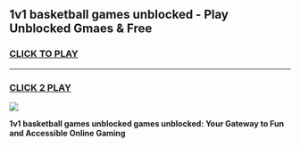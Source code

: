 
## 1v1 basketball games unblocked - Play Unblocked Gmaes & Free
<h3>
<a href="https://premium.freeplayer.one?title=1v1_basketball_games_unblocked&ref=20F">CLICK TO PLAY</a></h3>
<hr>

<h3>
<a href="https://premium.freeplayer.one?title=1v1_basketball_games_unblocked&ref=20F">CLICK 2 PLAY</a>
  
</h3>

<a href="https://premium.freeplayer.one?title=1v1_basketball_games_unblocked&ref=20F/"><img src="https://clearcache.store/games.png"></a>


**1v1 basketball games unblocked games unblocked: Your Gateway to Fun and Accessible Online Gaming**
